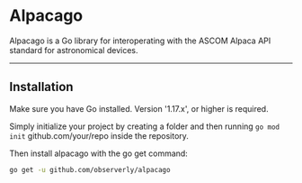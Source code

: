 # Alpacago



Alpacago is a Go library for interoperating with the ASCOM Alpaca API standard for astronomical devices.

---

## Installation

Make sure you have Go installed. Version '1.17.x', or higher is required.

Simply initialize your project by creating a folder and then running `go mod init` github.com/your/repo inside the repository. 

Then install alpacago with the go get command:

```bash
go get -u github.com/observerly/alpacago
```
